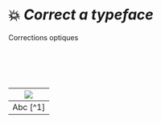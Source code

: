 # 💥 *Correct a typeface*
  Corrections optiques
# &nbsp;

|![](links/Typo_Semiotic_01.jpg) |
|:---:|
| Abc [^1]           |


